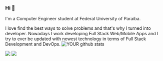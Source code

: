 
### Hi 👋
I'm a Computer Engineer student at Federal University of Paraíba.

I love find the best ways to solve problems and that's why I turned into developer. Nowadays I work developing Full Stack Web/Mobile Apps and I try to ever be updated with newest technology in terms of Full Stack Development and DevOps.
![YOUR github stats](https://github-readme-stats.vercel.app/api?username=camboimgabriel)

 [<img src="https://img.shields.io/badge/linkedin-%230077B5.svg?&style=for-the-badge&logo=linkedin&logoColor=white" />](https://www.linkedin.com/in/gabriel-camboim-5845641ba/) [<img src = "https://img.shields.io/badge/instagram-%23E4405F.svg?&style=for-the-badge&logo=instagram&logoColor=white">](https://www.instagram.com/camboimgabriel/) 

